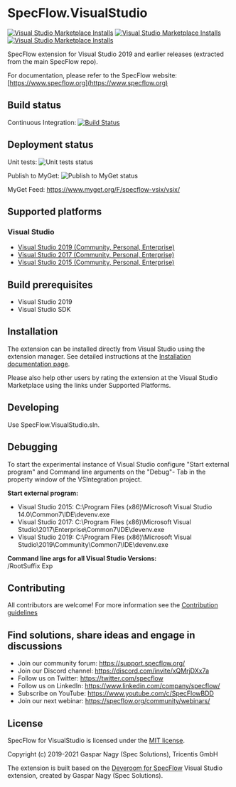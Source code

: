 # SpecFlow.VisualStudio

[![Visual Studio Marketplace Installs](https://img.shields.io/visual-studio-marketplace/i/TechTalkSpecFlowTeam.SpecFlowForVisualStudio?label=installs%20VS2019)](https://marketplace.visualstudio.com/items?itemName=TechTalkSpecFlowTeam.SpecFlowForVisualStudio)
[![Visual Studio Marketplace Installs](https://img.shields.io/visual-studio-marketplace/i/TechTalkSpecFlowTeam.SpecFlowForVisualStudio2017?label=installs%20VS2017)](https://marketplace.visualstudio.com/items?itemName=TechTalkSpecFlowTeam.SpecFlowForVisualStudio2017)
[![Visual Studio Marketplace Installs](https://img.shields.io/visual-studio-marketplace/i/TechTalkSpecFlowTeam.SpecFlowForVisualStudio2015?label=installs%20VS2015)](https://marketplace.visualstudio.com/items?itemName=TechTalkSpecFlowTeam.SpecFlowForVisualStudio2015)

SpecFlow extension for Visual Studio 2019 and earlier releases (extracted from the main SpecFlow repo).

For documentation, please refer to the SpecFlow website:
[https://www.specflow.org](https://www.specflow.org)

## Build status

Continuous Integration: [![Build Status](https://specflow.visualstudio.com/SpecFlow/_apis/build/status/SpecFlow.VisualStudio.CI)](https://specflow.visualstudio.com/SpecFlow/_build/latest?definitionId=3)

## Deployment status

Unit tests: ![Unit tests status](https://vsrm.dev.azure.com/specflow/_apis/public/Release/badge/4d755a95-f4b3-45f5-abb5-aeccc2b85d15/2/25)

Publish to MyGet: ![Publish to MyGet status](https://vsrm.dev.azure.com/specflow/_apis/public/Release/badge/4d755a95-f4b3-45f5-abb5-aeccc2b85d15/2/26)

MyGet Feed: <https://www.myget.org/F/specflow-vsix/vsix/>

## Supported platforms

### Visual Studio

* [Visual Studio 2019 (Community, Personal, Enterprise)](https://marketplace.visualstudio.com/items?itemName=TechTalkSpecFlowTeam.SpecFlowForVisualStudio)
* [Visual Studio 2017 (Community, Personal, Enterprise)](https://marketplace.visualstudio.com/items?itemName=TechTalkSpecFlowTeam.SpecFlowforVisualStudio2017)
* [Visual Studio 2015 (Community, Personal, Enterprise)](https://marketplace.visualstudio.com/items?itemName=TechTalkSpecFlowTeam.SpecFlowforVisualStudio2015)

## Build prerequisites

 - Visual Studio 2019
 - Visual Studio SDK

## Installation

The extension can be installed directly from Visual Studio using the extension manager. See detailed instructions at the [Installation documentation page](https://docs.specflow.org/projects/specflow/en/latest/visualstudio/visual-studio-installation.html).

Please also help other users by rating the extension at the Visual Studio Marketplace using the links under Supported Platforms.

## Developing

Use SpecFlow.VisualStudio.sln.

## Debugging

To start the experimental instance of Visual Studio configure "Start external program" and Command line arguments on the "Debug"- Tab in the property window of the VSIntegration project.

**Start external program:**

- Visual Studio 2015: C:\Program Files (x86)\Microsoft Visual Studio 14.0\Common7\IDE\devenv.exe
- Visual Studio 2017: C:\Program Files (x86)\Microsoft Visual Studio\2017\Enterprise\Common7\IDE\devenv.exe
- Visual Studio 2019: C:\Program Files (x86)\Microsoft Visual Studio\2019\Community\Common7\IDE\devenv.exe

**Command line args for all Visual Studio Versions:**  
/RootSuffix Exp

## Contributing

All contributors are welcome! For more information see the [Contribution guidelines](CONTRIBUTION.md)

## Find solutions, share ideas and engage in discussions

* Join our community forum: <https://support.specflow.org/>
* Join our Discord channel: <https://discord.com/invite/xQMrjDXx7a>
* Follow us on Twitter: <https://twitter.com/specflow>
* Follow us on LinkedIn: <https://www.linkedin.com/company/specflow/>
* Subscribe on YouTube: <https://www.youtube.com/c/SpecFlowBDD>
* Join our next webinar: <https://specflow.org/community/webinars/>

## License

SpecFlow for VisualStudio is licensed under the [MIT license](LICENSE).

Copyright (c) 2019-2021 Gaspar Nagy (Spec Solutions), Tricentis GmbH

The extension is built based on the [Deveroom for SpecFlow](https://github.com/specsolutions/deveroom-visualstudio) Visual Studio extension, created by Gaspar Nagy (Spec Solutions).
